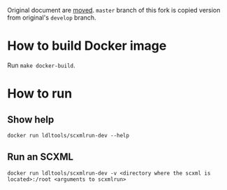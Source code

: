 Original document are [moved](README_old.md).
`master` branch of this fork is copied version from original's `develop` branch.

# How to build Docker image

Run `make docker-build`.

# How to run 

## Show help

`docker run ldltools/scxmlrun-dev --help`

## Run an SCXML

`docker run ldltools/scxmlrun-dev -v <directory where the scxml is located>:/root <arguments to scxmlrun>`
